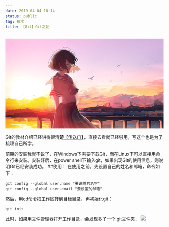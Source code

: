 ```yaml
---
date: 2019-04-04 18:14
status: public
tag: 技术
title: 【Git】Git之始
---
```

![](./_image/git-1.png)

Git的教材介绍已经讲得很清楚[【传送门】](http://git.github.io/htmldocs/gittutorial.html)，直接去看就已经够用，写这个也是为了梳理自己所学。

前期的安装我就不说了，在Windows下需要下载Git，而在Linux下可以直接用命令行来安装。安装好后，在power shell下输入git，如果出现Git的使用信息，则说明Git已经安装成功。
##使用：
在使用之前，先设置自己的姓名和邮箱，命令如下：
```git
git config --global user.name "要设置的名字"
git config --global user.email "要设置的邮箱"
```

然后，用cd命令把工作区转到目标目录，再初始化git：
```git
git init
```
此时，如果用文件管理器打开工作目录，会发现多了一个.git文件夹，
![](~/git-1.png)
